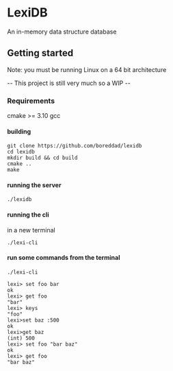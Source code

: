 # LexiDB

An in-memory data structure database

## Getting started

Note: you must be running Linux on a 64 bit architecture

-- This project is still very much so a WIP --

### Requirements

cmake >= 3.10
gcc

#### building

```console
git clone https://github.com/boreddad/lexidb
cd lexidb
mkdir build && cd build
cmake ..
make
```

#### running the server

```console
./lexidb
```


#### running the cli

in a new terminal

```console
./lexi-cli
```

#### run some commands from the terminal

```console
./lexi-cli

lexi> set foo bar
ok
lexi> get foo
"bar"
lexi> keys
"foo"
lexi>set baz :500
ok
lexi>get baz
(int) 500
lexi> set foo "bar baz"
ok
lexi> get foo
"bar baz"
```


